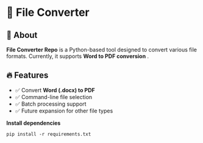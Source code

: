 # 📄 File Converter

## 🚀 About
**File Converter Repo** is a Python-based tool designed to convert various file formats. Currently, it supports **Word to PDF conversion** .

## 🔥 Features
- ✅ Convert **Word (.docx) to PDF**
- ✅ Command-line file selection
- ✅ Batch processing support
- ✅ Future expansion for other file types

**Install dependencies**
```
pip install -r requirements.txt

